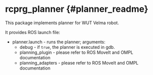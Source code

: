 # rcprg_planner {#planner_readme}

This package implements planner for WUT Velma robot.

It provides ROS launch file:
 * planner.launch - runs the planner; arguments:
   * debug - if `true`, the planner is executed in gdb.
   * planning_plugin - please refer to ROS MoveIt and OMPL documentation
   * planning_adapters - please refer to ROS MoveIt and OMPL documentation

